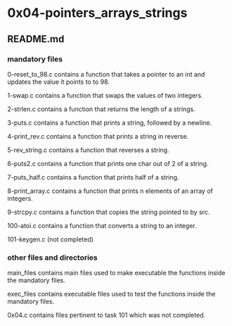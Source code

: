 # 0x04-pointers_arrays_strings
## README.md

### mandatory files
0-reset_to_98.c
contains a function that takes a pointer to an int and updates the value it points to to 98.

1-swap.c
contains a function that swaps the values of two integers.

2-strlen.c
contains a function that returns the length of a strings.

3-puts.c
contains a function that prints a string, followed by a newline.

4-print_rev.c
contains a function that prints a string in reverse.

5-rev_string.c
contains a function that reverses a string.

6-puts2.c
contains a function that prints one char out of 2 of a string.

7-puts_half.c
contains a function that prints half of a string.

8-print_array.c
contains a function that prints n elements of an array of integers.

9-strcpy.c
contains a function that copies the string pointed to by src.

100-atoi.c
contains a function that converts a string to an integer.

101-keygen.c (not completed)

### other files and directories
main_files contains main files used to make executable the functions inside the mandatory files.

exec_files contains executable files used to test the functions inside the mandatory files.

0x04.c contains files pertinent to task 101 which was not completed.

